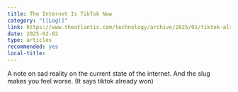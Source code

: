 ```yaml
---
title: The Internet Is TikTok Now
category: "[[Log]]"
link: https://www.theatlantic.com/technology/archive/2025/01/tiktok-already-won/681343/
date: 2025-02-02
type: articles
recommended: yes
local-title:
---
```

A note on sad reality on the current state of the internet. And the slug makes you feel worse. (It says tiktok already won)